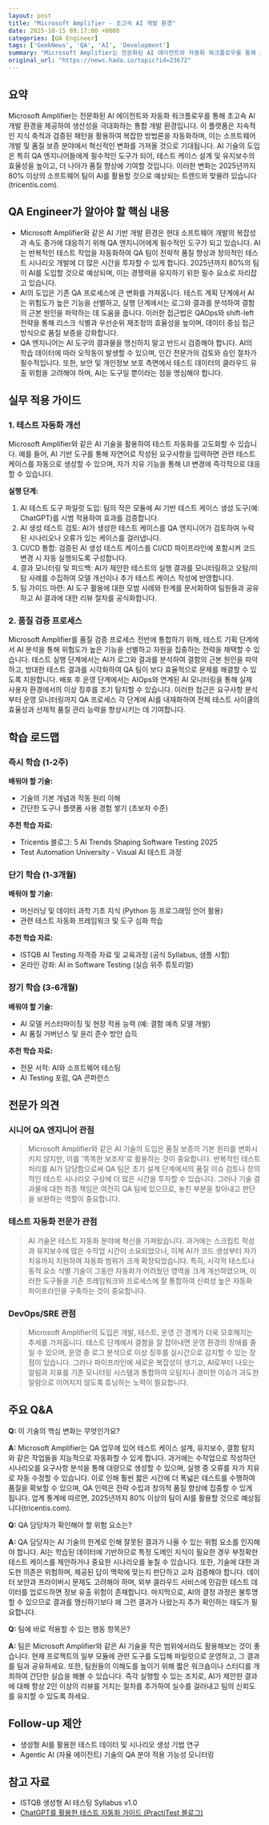 ```yaml
---
layout: post
title: "Microsoft Amplifier - 초고속 AI 개발 환경"
date: 2025-10-15 09:17:00 +0000
categories: [QA Engineer]
tags: ['GeekNews', 'QA', 'AI', 'Development']
summary: "Microsoft Amplifier는 전문화된 AI 에이전트와 자동화 워크플로우를 통해 초고속 AI 개발 환경을 제공하여 생산성을 극대화하는 통합 개발 환경입니다. 이 플랫폼은 지속적인 지식 축적과 검증된 패턴을 활용하여 복잡한 방법론을 자동화하며, 이는 소프트웨어 개발 및 품질 보증 분야에서 혁신적인 변화를 가져올 것으로 기대됩니다. AI 기술의 도입은 특히 QA 엔지니어들에게 필수적인 도구가 되어, 테스트 케이스 설계 및 유지보수의 효율성을 높이고, 더 나아가 품질 향상에 기여할 것입니다. 이러한 변화는 2025년까지 80% 이상의 소프트웨어 팀이 AI를 활용할 것으로 예상되는 트렌드와 맞물려 있습니다(tricentis.com)."
original_url: "https://news.hada.io/topic?id=23672"
---
```


## 요약

Microsoft Amplifier는 전문화된 AI 에이전트와 자동화 워크플로우를 통해 초고속 AI 개발 환경을 제공하여 생산성을 극대화하는 통합 개발 환경입니다. 이 플랫폼은 지속적인 지식 축적과 검증된 패턴을 활용하여 복잡한 방법론을 자동화하며, 이는 소프트웨어 개발 및 품질 보증 분야에서 혁신적인 변화를 가져올 것으로 기대됩니다. AI 기술의 도입은 특히 QA 엔지니어들에게 필수적인 도구가 되어, 테스트 케이스 설계 및 유지보수의 효율성을 높이고, 더 나아가 품질 향상에 기여할 것입니다. 이러한 변화는 2025년까지 80% 이상의 소프트웨어 팀이 AI를 활용할 것으로 예상되는 트렌드와 맞물려 있습니다(tricentis.com).

## QA Engineer가 알아야 할 핵심 내용

- Microsoft Amplifier와 같은 AI 기반 개발 환경은 현대 소프트웨어 개발의 복잡성과 속도 증가에 대응하기 위해 QA 엔지니어에게 필수적인 도구가 되고 있습니다. AI는 반복적인 테스트 작업을 자동화하여 QA 팀이 전략적 품질 향상과 창의적인 테스트 시나리오 개발에 더 많은 시간을 투자할 수 있게 합니다. 2025년까지 80%의 팀이 AI를 도입할 것으로 예상되며, 이는 경쟁력을 유지하기 위한 필수 요소로 자리잡고 있습니다.
- AI의 도입은 기존 QA 프로세스에 큰 변화를 가져옵니다. 테스트 계획 단계에서 AI는 위험도가 높은 기능을 선별하고, 실행 단계에서는 로그와 결과를 분석하여 결함의 근본 원인을 파악하는 데 도움을 줍니다. 이러한 접근법은 QAOps와 shift-left 전략을 통해 리스크 식별과 우선순위 재조정의 효율성을 높이며, 데이터 중심 접근 방식으로 품질 보증을 강화합니다.
- QA 엔지니어는 AI 도구의 결과물을 맹신하지 말고 반드시 검증해야 합니다. AI의 학습 데이터에 따라 오작동이 발생할 수 있으며, 인간 전문가의 검토와 승인 절차가 필수적입니다. 또한, 보안 및 개인정보 보호 측면에서 테스트 데이터의 클라우드 유출 위험을 고려해야 하며, AI는 도구일 뿐이라는 점을 명심해야 합니다.

## 실무 적용 가이드

### 1. 테스트 자동화 개선

Microsoft Amplifier와 같은 AI 기술을 활용하여 테스트 자동화를 고도화할 수 있습니다. 예를 들어, AI 기반 도구를 통해 자연어로 작성된 요구사항을 입력하면 관련 테스트 케이스를 자동으로 생성할 수 있으며, 자가 치유 기능을 통해 UI 변경에 즉각적으로 대응할 수 있습니다.

**실행 단계:**

1. AI 테스트 도구 파일럿 도입: 팀의 작은 모듈에 AI 기반 테스트 케이스 생성 도구(예: ChatGPT)를 시범 적용하여 효과를 검증합니다.
2. AI 생성 테스트 검토: AI가 생성한 테스트 케이스를 QA 엔지니어가 검토하여 누락된 시나리오나 오류가 있는 케이스를 걸러냅니다.
3. CI/CD 통합: 검증된 AI 생성 테스트 케이스를 CI/CD 파이프라인에 포함시켜 코드 변경 시 자동 실행되도록 구성합니다.
4. 결과 모니터링 및 피드백: AI가 제안한 테스트의 실행 결과를 모니터링하고
오탐/미탐 사례를 수집하여 모델 개선이나 추가 테스트 케이스 작성에 반영합니다.
5. 팀 가이드 마련: AI 도구 활용에 대한 모범 사례와 한계를 문서화하여 팀원들과 공유하고
AI 결과에 대한 리뷰 절차를 공식화합니다.

### 2. 품질 검증 프로세스

Microsoft Amplifier를 품질 검증 프로세스 전반에 통합하기 위해, 테스트 기획 단계에서 AI 분석을 통해 위험도가 높은 기능을 선별하고 자원을 집중하는 전략을 채택할 수 있습니다. 테스트 실행 단계에서는 AI가 로그와 결과를 분석하여 결함의 근본 원인을 파악하고, 방대한 테스트 결과를 시각화하여 QA 팀이 보다 효율적으로 문제를 해결할 수 있도록 지원합니다. 배포 후 운영 단계에서는 AIOps와 연계된 AI 모니터링을 통해 실제 사용자 환경에서의 이상 징후를 조기 탐지할 수 있습니다. 이러한 접근은 요구사항 분석부터 운영 모니터링까지 QA 프로세스 각 단계에 AI를 내재화하여 전체 테스트 사이클의 효율성과 선제적 품질 관리 능력을 향상시키는 데 기여합니다.

## 학습 로드맵

### 즉시 학습 (1-2주)

**배워야 할 기술:**
- 기술의 기본 개념과 작동 원리 이해
- 간단한 도구나 플랫폼 사용 경험 쌓기 (초보자 수준)

**추천 학습 자료:**
- Tricentis 블로그: 5 AI Trends Shaping Software Testing 2025
- Test Automation University - Visual AI 테스트 과정

### 단기 학습 (1-3개월)

**배워야 할 기술:**
- 머신러닝 및 데이터 과학 기초 지식 (Python 등 프로그래밍 언어 활용)
- 관련 테스트 자동화 프레임워크 및 도구 심화 학습

**추천 학습 자료:**
- ISTQB AI Testing 자격증 자료 및 교육과정 (공식 Syllabus, 샘플 시험)
- 온라인 강좌: AI in Software Testing (실습 위주 튜토리얼)

### 장기 학습 (3-6개월)

**배워야 할 기술:**
- AI 모델 커스터마이징 및 현장 적용 능력 (예: 결함 예측 모델 개발)
- AI 품질 거버넌스 및 윤리 준수 방안 습득

**추천 학습 자료:**
- 전문 서적: AI와 소프트웨어 테스팅
- AI Testing 포럼, QA 콘퍼런스

## 전문가 의견

### 시니어 QA 엔지니어 관점

> Microsoft Amplifier와 같은 AI 기술의 도입은 품질 보증의 기본 원리를 변화시키지 않지만, 이를 '똑똑한 보조자'로 활용하는 것이 중요합니다. 반복적인 테스트 처리를 AI가 담당함으로써 QA 팀은 초기 설계 단계에서의 품질 이슈 검토나 창의적인 테스트 시나리오 구상에 더 많은 시간을 투자할 수 있습니다. 그러나 기술 결과물에 대한 최종 책임은 여전히 QA 팀에 있으므로, 놓친 부분을 찾아내고 판단을 보완하는 역할이 중요합니다.

### 테스트 자동화 전문가 관점

> AI 기술은 테스트 자동화 분야에 혁신을 가져왔습니다. 과거에는 스크립트 작성과 유지보수에 많은 수작업 시간이 소요되었으나, 이제 AI가 코드 생성부터 자가 치유까지 지원하여 자동화 범위가 크게 확장되었습니다. 특히, 시각적 테스트나 동적 요소 식별 기술이 그동안 자동화가 어려웠던 영역을 크게 개선하였으며, 이러한 도구들을 기존 프레임워크와 프로세스에 잘 통합하여 신뢰성 높은 자동화 파이프라인을 구축하는 것이 중요합니다.

### DevOps/SRE 관점

> Microsoft Amplifier의 도입은 개발, 테스트, 운영 간 경계가 더욱 모호해지는 추세를 가져옵니다. 테스트 단계에서 결함을 잘 잡아내면 운영 환경의 장애를 줄일 수 있으며, 운영 중 로그 분석으로 이상 징후를 실시간으로 감지할 수 있는 장점이 있습니다. 그러나 파이프라인에 새로운 복잡성이 생기고, AI로부터 나오는 알림과 지표를 기존 모니터링 시스템과 통합하여 오탐지나 경미한 이슈가 과도한 알람으로 이어지지 않도록 튜닝하는 노력이 필요합니다.

## 주요 Q&A

**Q:** 이 기술의 핵심 변화는 무엇인가요?

**A:** Microsoft Amplifier는 QA 업무에 있어 테스트 케이스 설계, 유지보수, 결함 탐지와 같은 작업들을 지능적으로 자동화할 수 있게 합니다. 과거에는 수작업으로 작성하던 시나리오를 요구사항 분석을 통해 대량으로 생성할 수 있으며, 실행 중 오류를 자가 치유로 자동 수정할 수 있습니다. 이로 인해 훨씬 짧은 시간에 더 폭넓은 테스트를 수행하여 품질을 확보할 수 있으며, QA 인력은 전략 수립과 창의적 품질 향상에 집중할 수 있게 됩니다. 업계 통계에 따르면, 2025년까지 80% 이상의 팀이 AI를 활용할 것으로 예상됩니다(tricentis.com).

**Q:** QA 담당자가 확인해야 할 위험 요소는?

**A:** QA 담당자는 AI 기술의 한계로 인해 잘못된 결과가 나올 수 있는 위험 요소를 인지해야 합니다. AI는 학습된 데이터에 기반하므로 특정 도메인 지식이 필요한 경우 부정확한 테스트 케이스를 제안하거나 중요한 시나리오를 놓칠 수 있습니다. 또한, 기술에 대한 과도한 의존은 위험하며, 제공된 답이 맥락에 맞는지 판단하고 교차 검증해야 합니다. 데이터 보안과 프라이버시 문제도 고려해야 하며, 외부 클라우드 서비스에 민감한 테스트 데이터를 업로드하면 정보 유출 위험이 존재합니다. 마지막으로, AI의 결정 과정은 불투명할 수 있으므로 결과를 맹신하기보다 왜 그런 결과가 나왔는지 추가 확인하는 태도가 필요합니다.

**Q:** 팀에 바로 적용할 수 있는 행동 항목은?

**A:** 팀은 Microsoft Amplifier와 같은 AI 기술을 작은 범위에서라도 활용해보는 것이 좋습니다. 현재 프로젝트의 일부 모듈에 관련 도구를 도입해 파일럿으로 운영하고, 그 결과를 팀과 공유하세요. 또한, 팀원들의 이해도를 높이기 위해 짧은 워크숍이나 스터디를 개최하여 간단한 실습을 해볼 수 있습니다. 즉각 실행할 수 있는 조치로, AI가 제안한 결과에 대해 항상 2인 이상의 리뷰를 거치는 절차를 추가하여 실수를 걸러내고 팀의 신뢰도를 유지할 수 있도록 하세요.

## Follow-up 제안

- 생성형 AI를 활용한 테스트 데이터 및 시나리오 생성 기법 연구
- Agentic AI (자율 에이전트) 기술의 QA 분야 적용 가능성 모니터링

## 참고 자료

- ISTQB 생성형 AI 테스팅 Syllabus v1.0
- [ChatGPT를 활용한 테스트 자동화 가이드 (PractiTest 블로그)](https://www.practitest.com/resource-center/blog/chatgpt-prompts-for-software-testing/)
